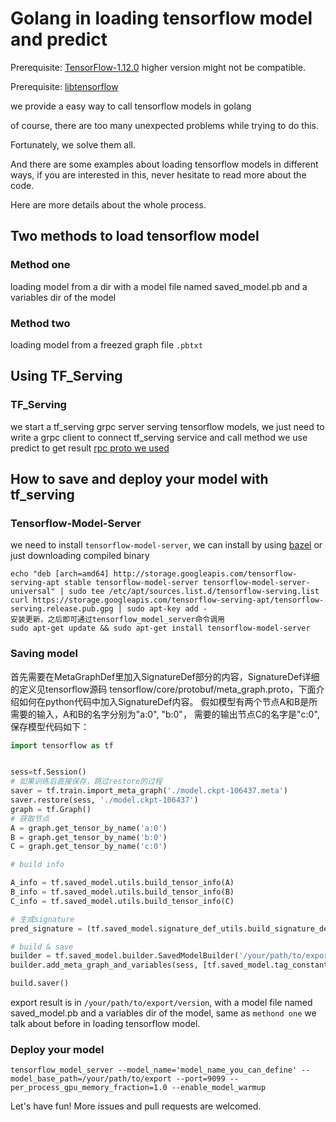 # Golang in loading tensorflow model  and predict

Prerequisite: [TensorFlow-1.12.0](https://github.com/tensorflow/tensorflow/tree/v1.12.0) higher version might not be compatible.

Prerequisite: [libtensorflow](https://www.tensorflow.org/install/lang_c)

we provide a easy way to call tensorflow models in golang

of course, there are too many unexpected problems while trying to do this. 

Fortunately, we solve them all.

And there are some examples about loading tensorflow models in different ways, if you are interested in this, never hesitate to read more about the code.

Here are more details about the whole process.

## Two methods to load tensorflow model

### Method one  

loading model from a dir with a model file named saved_model.pb and a variables dir of the model

### Method two

loading model from a freezed graph file `.pbtxt`

## Using TF_Serving

### TF_Serving

we start a tf_serving grpc server serving tensorflow models, we just need to write a grpc client to connect tf_serving service and call method we use predict to get result
   [rpc proto we used](http://github.com/bigchange/go-pro/tensorflow_serving/prediction_service.proto)  

## How to save and deploy your model with tf_serving

### Tensorflow-Model-Server

we need to install `tensorflow-model-server`, we can install by using [bazel](https://github.com/tensorflow/serving.git) or just downloading compiled binary 

```把Serving的发行URI添加为package源
echo "deb [arch=amd64] http://storage.googleapis.com/tensorflow-serving-apt stable tensorflow-model-server tensorflow-model-server-universal" | sudo tee /etc/apt/sources.list.d/tensorflow-serving.list
curl https://storage.googleapis.com/tensorflow-serving-apt/tensorflow-serving.release.pub.gpg | sudo apt-key add -
安装更新，之后即可通过tensorflow_model_server命令调用
sudo apt-get update && sudo apt-get install tensorflow-model-server
```

### Saving model

首先需要在MetaGraphDef里加入SignatureDef部分的内容，SignatureDef详细的定义见tensorflow源码 tensorflow/core/protobuf/meta_graph.proto，下面介绍如何在python代码中加入SignatureDef内容。
假如模型有两个节点A和B是所需要的输入，A和B的名字分别为"a:0", "b:0"， 需要的输出节点C的名字是"c:0",  保存模型代码如下：

```python
import tensorflow as tf


sess=tf.Session()  
# 如果训练后直接保存，跳过restore的过程  
saver = tf.train.import_meta_graph('./model.ckpt-106437.meta')
saver.restore(sess, './model.ckpt-106437')
graph = tf.Graph()
# 获取节点
A = graph.get_tensor_by_name('a:0')
B = graph.get_tensor_by_name('b:0')
C = graph.get_tensor_by_name('c:0')

# build info

A_info = tf.saved_model.utils.build_tensor_info(A)
B_info = tf.saved_model.utils.build_tensor_info(B)
C_info = tf.saved_model.utils.build_tensor_info(C)

# 生成signature
pred_signature = (tf.saved_model.signature_def_utils.build_signature_def(inputs={'A': A_info, 'B': B_info}, outputs={'C':C_info}, method_name=tf.saved_model.signature_constants.PREDICT_METHOD_NAME))

# build & save
builder = tf.saved_model.builder.SavedModelBuilder('/your/path/to/export/version') # version为代表版本的正整数
builder.add_meta_graph_and_variables(sess, [tf.saved_model.tag_constants.SERVING], signature_def_map={'your_name': pred_signature}, main_op=tf.tables_initializer(), strip_default_attrs=True)

build.saver()
```

export result is in `/your/path/to/export/version`, with a model file named saved_model.pb and a variables dir of the model, same as `methond one` we talk about before in loading tensorflow model.

### Deploy your model

```tensorflow_model_server --model_name='model_name_you_can_define' --model_base_path=/your/path/to/export --port=9099 --per_process_gpu_memory_fraction=1.0 --enable_model_warmup```

Let's have fun! More issues and pull requests are welcomed.
